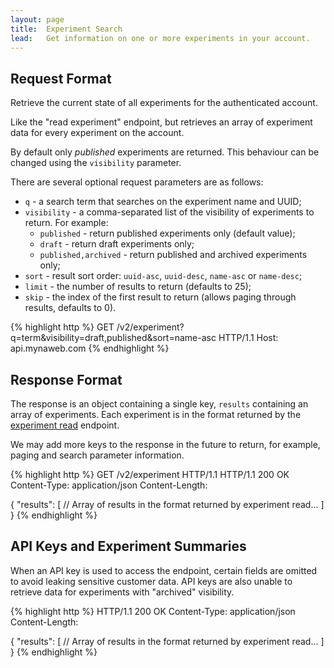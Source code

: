 ```yaml
---
layout: page
title:  Experiment Search
lead:   Get information on one or more experiments in your account.
---
```


## Request Format

Retrieve the current state of all experiments for the authenticated account.

Like the "read experiment" endpoint, but retrieves an array of experiment
data for every experiment on the account.

By default only *published* experiments are returned. This behaviour can be
changed using the `visibility` parameter.

There are several optional request parameters are as follows:

 - `q` - a search term that searches on the experiment name and UUID;
 - `visibility` - a comma-separated list of the visibility of experiments to
   return. For example:
   - `published` - return published experiments only (default value);
   - `draft` - return draft experiments only;
   - `published,archived` - return published and archived experiments only;
 - `sort` - result sort order: `uuid-asc`, `uuid-desc`, `name-asc` or `name-desc`;
 - `limit` - the number of results to return (defaults to 25);
 - `skip` - the index of the first result to return (allows paging through results,
   defaults to 0).

{% highlight http %}
GET /v2/experiment?q=term&visibility=draft,published&sort=name-asc HTTP/1.1
Host: api.mynaweb.com
{% endhighlight %}

## Response Format

The response is an object containing a single key, `results` containing an array of experiments. Each experiment is in the format returned by the [experiment read](experiment-read.html) endpoint.

We may add more keys to the response in the future to return, for example, paging and search parameter information.

{% highlight http %}
GET /v2/experiment HTTP/1.1
HTTP/1.1 200 OK
Content-Type: application/json
Content-Length: <length>

{
  "results": [
    // Array of results in the format returned by experiment read...
  ]
}
{% endhighlight %}

## API Keys and Experiment Summaries

When an API key is used to access the endpoint, certain fields are
omitted to avoid leaking sensitive customer data. API keys are also
unable to retrieve data for experiments with "archived" visibility.

{% highlight http %}
HTTP/1.1 200 OK
Content-Type: application/json
Content-Length: <length>

{
  "results": [
    // Array of results in the format returned by experiment read...
  ]
}
{% endhighlight %}